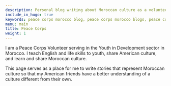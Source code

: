 ```yaml
---
description: Personal blog writing about Moroccan culture as a volunteer in Peace Corps Morocco.
include_in_hugo: true
keywords: peace corps morocco blog, peace corps morocco blogs, peace corps blog
menu: main
title: Peace Corps
weight: 1
---
```


I am a Peace Corps Volunteer serving in the Youth in Development sector in Morocco. I teach English and life skills to youth, share American culture, and learn and share Moroccan culture.

This page serves as a place for me to write stories that represent Moroccan culture so that my American friends have a better understanding of a culture different from their own.
